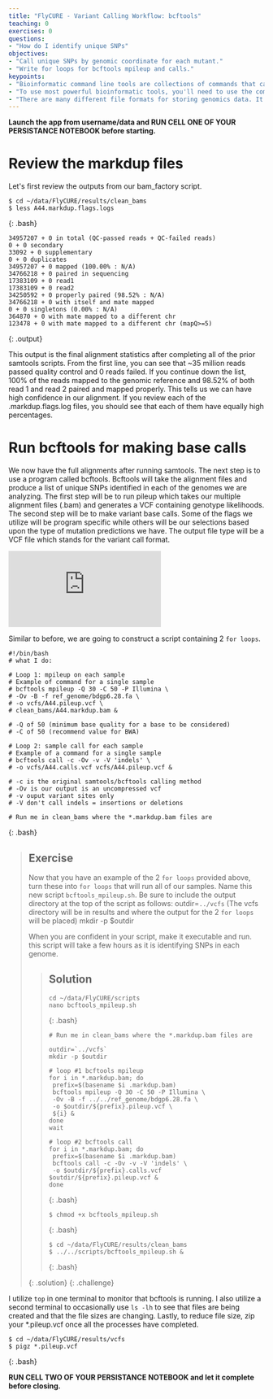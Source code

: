 ```yaml
---
title: "FlyCURE - Variant Calling Workflow: bcftools"
teaching: 0
exercises: 0
questions:
- "How do I identify unique SNPs"
objectives:
- "Call unique SNPs by genomic coordinate for each mutant."
- "Write for loops for bcftools mpileup and calls."
keypoints:
- "Bioinformatic command line tools are collections of commands that can be used to carry out bioinformatic analyses."
- "To use most powerful bioinformatic tools, you'll need to use the command line."
- "There are many different file formats for storing genomics data. It's important to understand what type of information is contained in each file, and how it was derived."
---
```


**Launch the app from username/data and RUN CELL ONE OF YOUR PERSISTANCE NOTEBOOK before starting.**

# Review the markdup files

Let's first review the outputs from our bam_factory script.

~~~
$ cd ~/data/FlyCURE/results/clean_bams
$ less A44.markdup.flags.logs
~~~
{: .bash}

~~~
34957207 + 0 in total (QC-passed reads + QC-failed reads)
0 + 0 secondary
33092 + 0 supplementary
0 + 0 duplicates
34957207 + 0 mapped (100.00% : N/A)
34766218 + 0 paired in sequencing
17383109 + 0 read1
17383109 + 0 read2
34250592 + 0 properly paired (98.52% : N/A)
34766218 + 0 with itself and mate mapped
0 + 0 singletons (0.00% : N/A)
364870 + 0 with mate mapped to a different chr
123478 + 0 with mate mapped to a different chr (mapQ>=5)
~~~
{: .output}

This output is the final alignment statistics after completing all of the prior samtools scripts. From the first line, you can see that ~35 million reads passed quality control and 0 reads failed. If you continue down the list, 100% of the reads mapped to the genomic reference and 98.52% of both read 1 and read 2 paired and mapped properly. This tells us we can have high confidence in our alignment. If you review each of the .markdup.flags.log files, you should see that each of them have equally high percentages.

# Run bcftools for making base calls

We now have the full alignments after running samtools. The next step is to use a program called bcftools.  Bcftools will take the alignment files and produce a list of unique SNPs identified in each of the genomes we are analyzing. The first step will be to run pileup which takes our multiple alignment files (.bam) and generates a VCF containing genotype likelihoods. The second step will be to make variant base calls. Some of the flags we utilize will be program specific while others will be our selections based upon the type of mutation predictions we have. The output file type will be a VCF file which stands for the variant call format.

![Link to bcftools](http://samtools.github.io/bcftools/bcftools.html)

Similar to before, we are going to construct a script containing 2 `for loops`.

~~~
#!/bin/bash
# what I do:

# Loop 1: mpileup on each sample
# Example of command for a single sample
# bcftools mpileup -Q 30 -C 50 -P Illumina \
# -Ov -B -f ref_genome/bdgp6.28.fa \
# -o vcfs/A44.pileup.vcf \
# clean_bams/A44.markdup.bam &

# -Q of 50 (minimum base quality for a base to be considered)
# -C of 50 (recommend value for BWA)

# Loop 2: sample call for each sample
# Example of a command for a single sample
# bcftools call -c -Ov -v -V 'indels' \
# -o vcfs/A44.calls.vcf vcfs/A44.pileup.vcf &

# -c is the original samtools/bcftools calling method
# -Ov is our output is an uncompressed vcf
# -v ouput variant sites only
# -V don't call indels = insertions or deletions

# Run me in clean_bams where the *.markdup.bam files are
~~~
{: .bash}


> ## Exercise
>
> Now that you have an example of the 2 `for loops` provided above, turn these into `for loops` that will run all of our samples. Name this new script
> `bcftools_mpileup.sh`. Be sure to include the output directory at the top of the script as follows:
> outdir=`../vcfs`  (The vcfs directory will be in results and where the output for the 2 `for loops` will be placed)
> mkdir -p $outdir
>
> When you are confident in your script, make it executable and run. this script will take a few hours as it is identifying SNPs in each genome.
>
>> ## Solution
>>
>> ~~~
>> cd ~/data/FlyCURE/scripts
>> nano bcftools_mpileup.sh
>> ~~~
>> {: .bash}
>>
>> ~~~
>> # Run me in clean_bams where the *.markdup.bam files are
>>
>> outdir=`../vcfs`
>> mkdir -p $outdir
>>
>> # loop #1 bcftools mpileup
>> for i in *.markdup.bam; do
>>  prefix=$(basename $i .markdup.bam)
>>  bcftools mpileup -Q 30 -C 50 -P Illumina \
>>  -Ov -B -f ../../ref_genome/bdgp6.28.fa \
>>  -o $outdir/${prefix}.pileup.vcf \
>>  ${i} &
>> done
>> wait
>>
>> # loop #2 bcftools call
>> for i in *.markdup.bam; do
>>  prefix=$(basename $i .markdup.bam)
>>  bcftools call -c -Ov -v -V 'indels' \
>>  -o $outdir/${prefix}.calls.vcf $outdir/${prefix}.pileup.vcf &
>> done
>> ~~~
>> {: .bash}
>>
>> ~~~
>> $ chmod +x bcftools_mpileup.sh
>> ~~~
>> {: .bash}
>>
>> ~~~
>> $ cd ~/data/FlyCURE/results/clean_bams
>> $ ../../scripts/bcftools_mpileup.sh &
>> ~~~
>> {: .bash}
>>
> {: .solution}
{: .challenge}

I utilize `top` in one terminal to monitor that bcftools is running. I also utilize a second terminal to occasionally use `ls -lh` to see that files are being created and that the file sizes are changing. Lastly, to reduce file size, zip your *.pileup.vcf once all the processes have completed.

~~~
$ cd ~/data/FlyCURE/results/vcfs
$ pigz *.pileup.vcf
~~~
{: .bash}

**RUN CELL TWO OF YOUR PERSISTANCE NOTEBOOK and let it complete before closing.**
